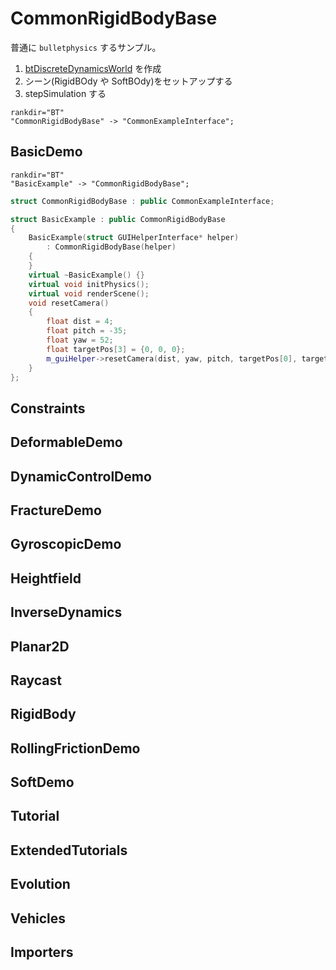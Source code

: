 # CommonRigidBodyBase

普通に `bulletphysics` するサンプル。


1. [btDiscreteDynamicsWorld](https://pybullet.org/Bullet/BulletFull/classbtDiscreteDynamicsWorld.html) を作成
1. シーン(RigidBOdy や SoftBOdy)をセットアップする
1. stepSimulation する


```{digraph} CommonRigidBodyBase
rankdir="BT"
"CommonRigidBodyBase" -> "CommonExampleInterface";
```

## BasicDemo

```{digraph} BasicExample
rankdir="BT"
"BasicExample" -> "CommonRigidBodyBase";
```

```c++
struct CommonRigidBodyBase : public CommonExampleInterface;

struct BasicExample : public CommonRigidBodyBase
{
	BasicExample(struct GUIHelperInterface* helper)
		: CommonRigidBodyBase(helper)
	{
	}
	virtual ~BasicExample() {}
	virtual void initPhysics();
	virtual void renderScene();
	void resetCamera()
	{
		float dist = 4;
		float pitch = -35;
		float yaw = 52;
		float targetPos[3] = {0, 0, 0};
		m_guiHelper->resetCamera(dist, yaw, pitch, targetPos[0], targetPos[1], targetPos[2]);
	}
};
```

##  Constraints
##  DeformableDemo
##  DynamicControlDemo
##  FractureDemo
##  GyroscopicDemo
##  Heightfield
##  InverseDynamics
##  Planar2D
##  Raycast
##  RigidBody
##  RollingFrictionDemo
##  SoftDemo
##  Tutorial
##  ExtendedTutorials
##  Evolution
##  Vehicles
##  Importers

